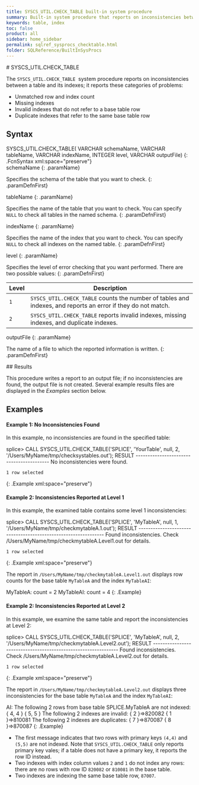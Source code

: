 ```yaml
---
title: SYSCS_UTIL.CHECK_TABLE built-in system procedure
summary: Built-in system procedure that reports on inconsistencies between a table and its indexes.
keywords: table, index
toc: false
product: all
sidebar: home_sidebar
permalink: sqlref_sysprocs_checktable.html
folder: SQLReference/BuiltInSysProcs
---
```

<section>
<div class="TopicContent" data-swiftype-index="true" markdown="1">
# SYSCS_UTIL.CHECK_TABLE

The `SYSCS_UTIL.CHECK_TABLE`  system procedure reports on inconsistencies between a table and its indexes; it reports these categories of problems:
* Unmatched row and index count
* Missing indexes
* Invalid indexes that do not refer to a base table row
* Duplicate indexes that refer to the same base table row

## Syntax

<div class="fcnWrapperWide" markdown="1">
    SYSCS_UTIL.CHECK_TABLE( VARCHAR schemaName,
                            VARCHAR tableName,
                            VARCHAR indexName,
                            INTEGER level,
                            VARCHAR outputFile)
{: .FcnSyntax xml:space="preserve"}

</div>
<div class="paramList" markdown="1">
schemaName
{: .paramName}

Specifies the schema of the table that you want to check.
{: .paramDefnFirst}

tableName
{: .paramName}

Specifies the name of the table that you want to check. You can specify `NULL` to check all tables in the named schema.
{: .paramDefnFirst}

indexName
{: .paramName}

Specifies the name of the index that you want to check. You can specify `NULL` to check all indexes on the named table.
{: .paramDefnFirst}

level
{: .paramName}

Specifies the level of error checking that you want performed. There are two possible values:
{: .paramDefnFirst}

<table>
    <col />
    <col />
    <thead>
        <tr>
            <th>Level</th>
            <th>Description</th>
        </tr>
    </thead>
    <tbody>
        <tr>
            <td><code>1</code></td>
            <td><code>SYSCS_UTIL.CHECK_TABLE</code> counts the number of tables and indexes, and reports an error if they do not match.</td>
        </tr>
        <tr>
            <td><code>2</code></td>
            <td><code>SYSCS_UTIL.CHECK_TABLE</code> reports invalid indexes, missing indexes, and duplicate indexes.</td>
        </tr>
    </tbody>
</table>

outputFile
{: .paramName}

The name of a file to which the reported information is written.
{: .paramDefnFirst}

</div>
## Results

This procedure writes a report to an output file; if no inconsistencies are found, the output file is not created. Several example results files are displayed in the *Examples* section below.

## Examples

#### Example 1: No Inconsistencies  Found
In this example, no inconsistencies are found in the specified table:
<div class="preWrapperWide" markdown="1">
    splice> CALL SYSCS_UTIL.CHECK_TABLE('SPLICE', 'YourTable', null, 2, '/Users/MyName/tmp/checksystables.out');
    RESULT
    -----------------------------------------
    No inconsistencies were found.

    1 row selected
{: .Example xml:space="preserve"}
</div >

#### Example 2: Inconsistencies Reported at Level 1
In this example, the examined table contains some level 1 inconsistencies:

<div class="preWrapperWide" markdown="1">
    splice> CALL SYSCS_UTIL.CHECK_TABLE('SPLICE', 'MyTableA', null, 1, '/Users/MyName/tmp/checkmytableA.1.out');
    RESULT
    ---------------------------------------------------------------
    Found inconsistencies. Check /Users/MyName/tmp/checkmytableA.Level1.out for details.

    1 row selected
{: .Example xml:space="preserve"}
</div>

The report in `/Users/MyName/tmp/checkmytableA.Level1.out` displays row counts for the base table  `MyTableA` and the index `MyTableAI`:

<div class="preWrapperWide" markdown="1">
    MyTableA:
    	count = 2
    MyTableAI:
    	count = 4
{: .Example}
</div>

#### Example 2: Inconsistencies Reported at Level 2
In this example, we examine the same table and report the inconsistencies at Level 2:

<div class="preWrapperWide" markdown="1">
    splice> CALL SYSCS_UTIL.CHECK_TABLE('SPLICE', 'MyTableA', null, 2, '/Users/MyName/tmp/checkmytableA.Level2.out');
    RESULT
    ---------------------------------------------------------------
    Found inconsistencies. Check /Users/MyName/tmp/checkmytableA.Level2.out for details.

    1 row selected
{: .Example xml:space="preserve"}
</div>


The report in `/Users/MyName/tmp/checkmytableA.Level2.out` displays three inconsistencies for the base table  `MyTableA` and the index `MyTableAI`:

<div class="preWrapperWide" markdown="1">
    AI:
        The following 2 rows from base table SPLICE.MyTableA are not indexed:
        { 4, 4 }
        { 5, 5 }
        The following 2 indexes are invalid:
        { 2 }=>820082
        { 1 }=>810081
        The following 2 indexes are duplicates:
        { 7 }=>870087
        { 8 }=>870087
{: .Example}
</div>

* The first message indicates that two rows with primary keys `(4,4)` and `(5,5)` are not indexed. Note that `SYSCS_UTIL.CHECK_TABLE` only reports primary key vales; if a table does not have a primary key, it reports the row ID instead.
* Two indexes with index column values `2` and `1` do not index any rows: there are no rows with row ID `820082` or `810081` in the base table.
* Two indexes are indexing the same base table row, `87007`.

</div>
</section>
